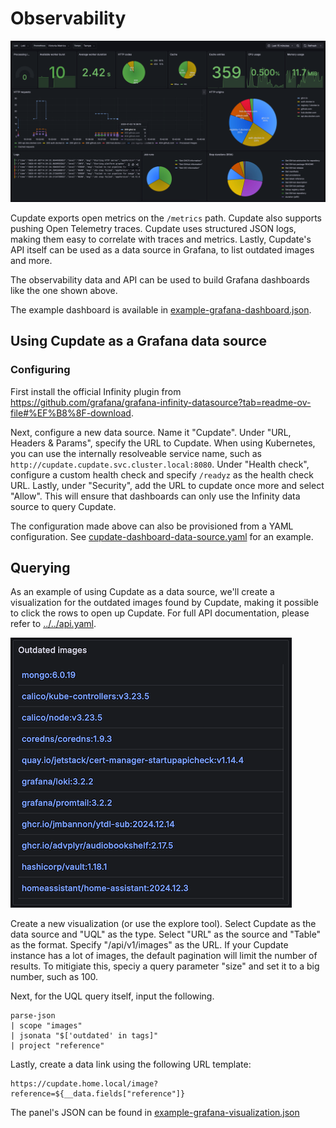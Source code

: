 # Observability

![Grafana dashboard screenshot](./example-grafana-dashboard.png)

Cupdate exports open metrics on the `/metrics` path. Cupdate also supports
pushing Open Telemetry traces. Cupdate uses structured JSON logs, making them
easy to correlate with traces and metrics. Lastly, Cupdate's API itself can be
used as a data source in Grafana, to list outdated images and more.

The observability data and API can be used to build Grafana dashboards like the
one shown above.

The example dashboard is available in
[example-grafana-dashboard.json](example-grafana-dashboard.json).

## Using Cupdate as a Grafana data source

### Configuring

First install the official Infinity plugin from
<https://github.com/grafana/grafana-infinity-datasource?tab=readme-ov-file#%EF%B8%8F-download>.

Next, configure a new data source. Name it "Cupdate". Under
"URL, Headers & Params", specify the URL to Cupdate. When using Kubernetes, you
can use the internally resolveable service name, such as
`http://cupdate.cupdate.svc.cluster.local:8080`. Under "Health check", configure
a custom health check and specify `/readyz` as the health check URL. Lastly,
under "Security", add the URL to cupdate once more and select "Allow". This will
ensure that dashboards can only use the Infinity data source to query Cupdate.

The configuration made above can also be provisioned from a YAML configuration.
See [cupdate-dashboard-data-source.yaml](cupdate-dashboard-data-source.yaml) for
an example.

## Querying

As an example of using Cupdate as a data source, we'll create a visualization
for the outdated images found by Cupdate, making it possible to click the rows
to open up Cupdate. For full API documentation, please refer to
[../../api.yaml](../../api.yaml).

![Screenshot of example visualization](./example-grafana-visualization.png)

Create a new visualization (or use the explore tool). Select Cupdate as the data
source and "UQL" as the type. Select "URL" as the source and "Table" as the
format. Specify "/api/v1/images" as the URL. If your Cupdate instance has a lot
of images, the default pagination will limit the number of results. To mitigiate
this, speciy a query parameter "size" and set it to a big number, such as 100.

Next, for the UQL query itself, input the following.

```uql
parse-json
| scope "images"
| jsonata "$['outdated' in tags]"
| project "reference"
```

Lastly, create a data link using the following URL template:

```text
https://cupdate.home.local/image?reference=${__data.fields["reference"]}
```

The panel's JSON can be found in
[example-grafana-visualization.json](example-grafana-visualization.json)
